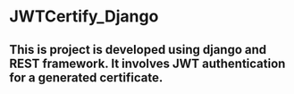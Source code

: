 # JWTCertify_Django

## This is project is developed using django and REST framework. It involves JWT authentication for a generated certificate.
